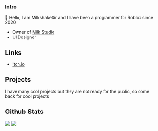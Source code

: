 ### Intro

👋 Hello, I am MilkshakeSir and I have been a programmer for Roblox since 2020

-  Owner of [Milk Studio](https://github.com/milk-studio)
-  UI Designer

## Links

- [Itch.io](https://milkshakesir.itch.io/)

## Projects

I have many cool projects but they are not ready for the public, so come back for cool projects

## Github Stats

<p align="left">
  <img src="https://github-readme-stats.vercel.app/api/top-langs/?username=MilkdevNew&theme=tokyonight&hide_border=true&langs_count=6"/>
  <img src="https://github-readme-stats.vercel.app/api?username=MilkdevNew&&show_icons=true&theme=tokyonight&hide_border=true&count_private=true"/>
</p>


